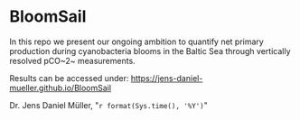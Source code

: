 # BloomSail

In this repo we present our ongoing ambition to quantify net primary production during cyanobacteria blooms in the Baltic Sea through vertically resolved pCO~2~ measurements.

Results can be accessed under:
https://jens-daniel-mueller.github.io/BloomSail

Dr. Jens Daniel Müller, "`r format(Sys.time(), '%Y')`"
